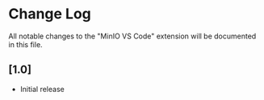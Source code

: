 # Change Log

All notable changes to the "MinIO VS Code" extension will be documented in this file.

## [1.0]

- Initial release